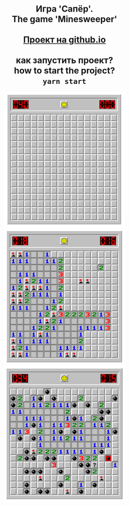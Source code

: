 <div align="center"> 

# Игра 'Сапёр'. <br/> The game 'Minesweeper' <br/> <br/> [Проект на github.io](https://e-doschechnikova.github.io/Sweeper-Game/) <br/> <br/> как запустить проект? <br/> how to start the project? <br/> `yarn start` <br/>
<img src="https://github.com/e-doschechnikova/Sweeper-Game/blob/master/intro-project/start.PNG?raw=true" width="400px" height="450px"/> <img src="https://github.com/e-doschechnikova/Sweeper-Game/blob/master/intro-project/progress.PNG?raw=true" width="400px" height="450px" />
<img src="https://github.com/e-doschechnikova/Sweeper-Game/blob/master/intro-project/lost.PNG?raw=true" width="400px" height="450px"/> 
</div>


